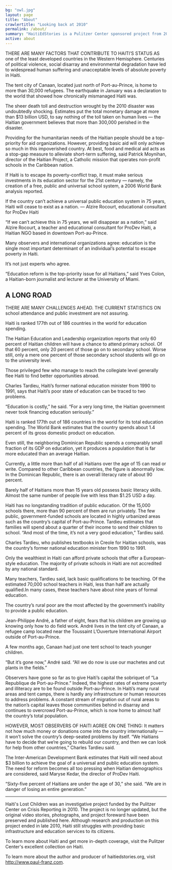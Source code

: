 ```yaml
---
bg: "owl.jpg"
layout: page
title: "About"
crawlertitle: "Looking back at 2010"
permalink: /about/
summary: "HaitiEdStories is a Pulitzer Center sponsored project from 2010 that covered the major challenges facing the island nation after the January earthquake."
active: about
---
```


THERE ARE MANY FACTORS THAT CONTRIBUTE TO HAITI’S STATUS AS one of the least developed countries in the Western Hemisphere. Centuries of political violence, social disarray and environmental degradation have led to widespread human suffering and unacceptable levels of absolute poverty in Haiti.

The tent city of Canaan, located just north of Port-au-Prince, is home to more than 30,000 refugees.
The earthquake in January was a declaration to the world that showed how chronically mismanaged Haiti was.

The sheer death toll and destruction wrought by the 2010 disaster was undoubtedly shocking. Estimates put the total monetary damage at more than $13 billion USD, to say nothing of the toll taken on human lives — the Haitian government believes that more than 300,000 perished in the disaster.

Providing for the humanitarian needs of the Haitian people should be a top-priority for aid organizations. However, providing basic aid will only achieve so much in this impoverished country.
At best, food and medical aid acts as a stop-gap measure to alleviate short-term suffering, said Patrick Moynihan, director of the Haitian Project, a Catholic mission that operates non-profit schools in the Caribbean nation.

If Haiti is to escape its poverty-conflict trap, it must make serious investments in its education sector for the 21st century — namely, the creation of a free, public and universal school system, a 2006 World Bank analysis reported.

If the country can’t achieve a universal public education system in 75 years, Haiti will cease to exist as a nation.                                                    — Alzire Rocourt, educational consultant for ProDev Haiti

“If we can’t achieve this in 75 years, we will disappear as a nation,” said Alzire Rocourt, a teacher and educational consultant for ProDev Haiti, a Haitian NGO based in downtown Port-au-Prince.

Many observers and international organizations agree: education is the single most important determinant of an individual’s potential to escape poverty in Haiti.

It’s not just experts who agree.

“Education reform is the top-priority issue for all Haitians,” said Yves Colon, a Haitian-born journalist and lecturer at the University of Miami.

## A LONG ROAD

THERE ARE MANY CHALLENGES AHEAD. THE CURRENT STATISTICS ON school attendance and public investment are not assuring.

Haiti is ranked 177th out of 186 countries in the world for education spending.

The Haitian Education and Leadership organization reports that only 60 percent of Haitian children will have a chance to attend primary school. Of that 60 percent, only 20 percent of those go on to secondary school. Worse still, only a mere one percent of those secondary school students will go on to the university level.

Those privileged few who manage to reach the collegiate level generally flee Haiti to find better opportunities abroad.

Charles Tardieu, Haiti’s former national education minister from 1990 to 1991, says that Haiti’s poor state of education can be traced to two problems.

“Education is costly,” he said. “For a very long time, the Haitian government never took financing education seriously.”

Haiti is ranked 177th out of 186 countries in the world for its total education spending. The World Bank estimates that the country spends about 1.4 percent of its gross domestic product on education.

Even still, the neighboring Dominican Republic spends a comparably small fraction of its GDP on education, yet it produces a population that is far more educated than an average Haitian.

Currently, a little more than half of all Haitians over the age of 15 can read or write. Compared to other Caribbean countries, the figure is abnormally low. In the Dominican Republic, there is an overall literacy rate of about 90 percent.

Barely half of Haitians more than 15 years old possess basic literacy skills. Almost the same number of people live with less than $1.25 USD a day.

Haiti has no longstanding tradition of public education. Of the 15,000 schools there, more than 90 percent of them are run privately. The few public, government-funded schools are located in highly urbanized areas such as the country’s capital of Port-au-Prince. Tardieu estimates that families will spend about a quarter of their income to send their children to school. “And most of the time, it’s not a very good education,” Tardieu said.

Charles Tardieu, who publishes textbooks in Creole for Haitian schools, was the country’s former national education minister from 1990 to 1991.

Only the wealthiest in Haiti can afford private schools that offer a European-style education. The majority of private schools in Haiti are not accredited by any national standard.

Many teachers, Tardieu said, lack basic qualifications to be teaching. Of the estimated 70,000 school teachers in Haiti, less than half are actually qualified.In many cases, these teachers have about nine years of formal education.

The country’s rural poor are the most affected by the government’s inability to provide a public education.

Jean-Philippe André, a father of eight, fears that his children are growing up knowing only how to do field work. André lives in the tent city of Canaan, a refugee camp located near the Toussaint L’Ouverture International Airport outside of Port-au-Prince.

A few months ago, Canaan had just one tent school to teach younger children.

“But it’s gone now,” André said. “All we do now is use our machetes and cut plants in the fields.”

Observers have gone so far as to give Haiti’s capital the sobriquet of “La Republique de Port-au-Prince.” Indeed, the highest rates of extreme poverty and illiteracy are to be found outside Port-au-Prince. In Haiti’s many rural areas and tent camps, there is hardly any infrastructure or human resources to address problems. A constant stream of migration out of rural areas to the nation’s capital leaves those communities behind in disarray and continues to overcrowd Port-au-Prince, which is now home to almost half the country’s total population.

HOWEVER, MOST OBSERVERS OF HAITI AGREE ON ONE THING: It matters not how much money or donations come into the country internationally — it won’t solve the country’s deep-seated problems by itself.
“We Haitians have to decide that we’re going to rebuild our country, and then we can look for help from other countries,” Charles Tardieu said.

The Inter-American Development Bank estimates that Haiti will need about $3 billion to achieve the goal of a universal and public education system. The need for reform becomes all too pressing when Haitian demographics are considered, said Maryse Kedar, the director of ProDev Haiti.

“Sixty-five percent of Haitians are under the age of 30,” she said. “We are in danger of losing an entire generation.”

***

Haiti's Lost Children was an investigative project funded by the Pulitzer Center on Crisis Reporting in 2010. The project is no longer updated, but the original video stories, photographs, and project foreward have been preserved and published here. Although research and production on this project ended in late 2010, Haiti still struggles with providing basic infrastructure and education services to its citizens.

To learn more about Haiti and get more in-depth coverage, visit the Pulitzer Center's excellent collection on Haiti.

To learn more about the author and producer of haitiedstories.org, visit http://www.paul-franz.com.

